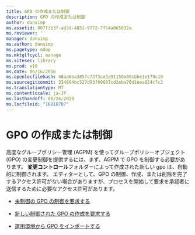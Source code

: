 ```yaml
---
title: GPO の作成または制御
description: GPO の作成または制御
author: dansimp
ms.assetid: 807f3b3f-ad3d-4851-9772-7f54a065632a
ms.reviewer: ''
manager: dansimp
ms.author: dansimp
ms.pagetype: mdop
ms.mktglfcycl: manage
ms.sitesec: library
ms.prod: w10
ms.date: 06/16/2016
ms.openlocfilehash: 46aa6ea3857c7373ce3a91150a00cbbe1e179c19
ms.sourcegitcommit: 354664bc527d93f80687cd2eba70d1eea024c7c3
ms.translationtype: MT
ms.contentlocale: ja-JP
ms.lasthandoff: 06/26/2020
ms.locfileid: "10818787"
---
```

# GPO の作成または制御


高度なグループポリシー管理 (AGPM) を使ってグループポリシーオブジェクト (GPO) の変更制御を提供するには、まず、AGPM で GPO を制御する必要があります。 **変更コントロール**フォルダーによって作成された新しい gpo は、自動的に制御されます。 エディターとして、GPO の制御、作成、または削除を完了するアクセス許可がない場合がありますが、プロセスを開始して要求を承認者に送信するために必要なアクセス許可があります。

-   [未制御の GPO の制御を要求する](request-control-of-an-uncontrolled-gpo-agpm40.md)

-   [新しい制御された GPO の作成を要求する](request-the-creation-of-a-new-controlled-gpo-agpm40.md)

-   [運用環境から GPO をインポートする](import-a-gpo-from-production-agpm40-ed.md)

 

 





